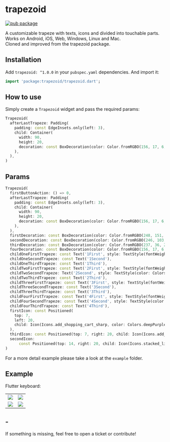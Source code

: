 # trapezoid

[![pub package](https://img.shields.io/pub/v/trapezoid.svg?style=for-the-badge&color=blue)](https://pub.dartlang.org/packages/trapezoid)

A customizable trapeze with texts, icons and divided into touchable parts. Works on Android, iOS, Web, Windows, Linux and Mac.<br/>
Cloned and improved from the trapezoid package.

## Installation

Add `trapezoid: ^1.0.0` in your `pubspec.yaml` dependencies. And import it:

```dart
import 'package:trapezoid/trapezoid.dart';
```

## How to use

Simply create a `Trapezoid` widget and pass the required params:

```dart
Trapezoid(
  afterLastTrapeze: Padding(
    padding: const EdgeInsets.only(left: 3),
    child: Container(
      width: 90,
      height: 20,
      decoration: const BoxDecoration(color: Color.fromRGBO(156, 17, 6, 1)),
    ),
  ),
)
```

## Params

```dart
Trapezoid(
  firstButtonAction: () => 0,
  afterLastTrapeze: Padding(
    padding: const EdgeInsets.only(left: 3),
    child: Container(
      width: 90,
      height: 20,
      decoration: const BoxDecoration(color: Color.fromRGBO(156, 17, 6, 1)),
    ),
  ),
  firstDecoration: const BoxDecoration(color: Color.fromRGBO(248, 151, 0, 1)),
  secondDecoration: const BoxDecoration(color: Color.fromRGBO(246, 103, 16, 1)),
  thirdDecoration: const BoxDecoration(color: Color.fromRGBO(237, 36, 23, 1)),
  fourDecoration: const BoxDecoration(color: Color.fromRGBO(156, 17, 6, 1)),
  childOneFirstTrapeze: const Text('1First', style: TextStyle(fontWeight: FontWeight.bold)),
  childOneSecondTrapeze: const Text('1Second'),
  childOneThirdTrapeze: const Text('1Third'),
  childTwoFirstTrapeze: const Text('2First', style: TextStyle(fontWeight: FontWeight.bold)),
  childTwoSecondTrapeze: Text('2Second', style: TextStyle(color: Colors.purple[900])),
  childTwoThirdTrapeze: const Text('2Third'),
  childThreeFirstTrapeze: const Text('3First', style: TextStyle(fontWeight: FontWeight.bold)),
  childThreeSecondTrapeze: const Text('3Second'),
  childThreeThirdTrapeze: const Text('3Third'),
  childFourFirstTrapeze: const Text('4First', style: TextStyle(fontWeight: FontWeight.bold)),
  childFourSecondTrapeze: const Text('4Second', style: TextStyle(color: Colors.amber)),
  childFourThirdTrapeze: const Text('4Third'),
  firstIcon: const Positioned(
    top: 7,
    left: 20,
    child: Icon(Icons.add_shopping_cart_sharp, color: Colors.deepPurpleAccent),
  ),
  thirdIcon: const Positioned(top: 7, right: 20, child: Icon(Icons.add_chart, color: Colors.white70)),
  secondIcon:
      const Positioned(top: 14, right: 20, child: Icon(Icons.stacked_line_chart_outlined, color: Colors.white)),
)
```

For a more detail example please take a look at the `example` folder.

## Example

Flutter keyboard:

<table>
  <tr>
    <td> <img src="https://github.com/diogoroos/trapezoid/assets/78812662/6a94f092-b627-42c4-8613-9d0d2f7145d9"></td>
    <td><img src="https://github.com/diogoroos/trapezoid/assets/78812662/5796099e-3c51-41e7-9766-fd1b6bb6d0ca"></td>
   </tr> 
   <tr>
      <td><img src="https://github.com/diogoroos/trapezoid/assets/78812662/05a6162a-a763-4b0a-b068-a4125f6fe87a"></td>
      <td><img src="https://github.com/diogoroos/trapezoid/assets/78812662/2f1551ae-b175-4044-a81d-d5e60cbaf58e"></td>
  </tr>
</table>

## -

If something is missing, feel free to open a ticket or contribute!
